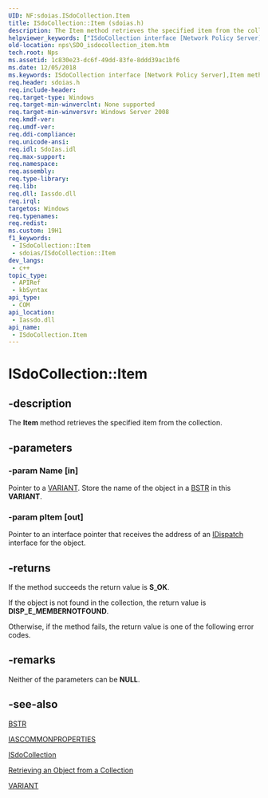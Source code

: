 ```yaml
---
UID: NF:sdoias.ISdoCollection.Item
title: ISdoCollection::Item (sdoias.h)
description: The Item method retrieves the specified item from the collection.
helpviewer_keywords: ["ISdoCollection interface [Network Policy Server]","Item method","ISdoCollection.Item","ISdoCollection::Item","Item","Item method [Network Policy Server]","Item method [Network Policy Server]","ISdoCollection interface","_sdo_isdocollection_item","nps.SDO_isdocollection_item","sdo.isdocollection_item","sdoias/ISdoCollection::Item"]
old-location: nps\SDO_isdocollection_item.htm
tech.root: Nps
ms.assetid: 1c830e23-dc6f-49dd-83fe-8ddd39ac1bf6
ms.date: 12/05/2018
ms.keywords: ISdoCollection interface [Network Policy Server],Item method, ISdoCollection.Item, ISdoCollection::Item, Item, Item method [Network Policy Server], Item method [Network Policy Server],ISdoCollection interface, _sdo_isdocollection_item, nps.SDO_isdocollection_item, sdo.isdocollection_item, sdoias/ISdoCollection::Item
req.header: sdoias.h
req.include-header: 
req.target-type: Windows
req.target-min-winverclnt: None supported
req.target-min-winversvr: Windows Server 2008
req.kmdf-ver: 
req.umdf-ver: 
req.ddi-compliance: 
req.unicode-ansi: 
req.idl: SdoIas.idl
req.max-support: 
req.namespace: 
req.assembly: 
req.type-library: 
req.lib: 
req.dll: Iassdo.dll
req.irql: 
targetos: Windows
req.typenames: 
req.redist: 
ms.custom: 19H1
f1_keywords:
 - ISdoCollection::Item
 - sdoias/ISdoCollection::Item
dev_langs:
 - c++
topic_type:
 - APIRef
 - kbSyntax
api_type:
 - COM
api_location:
 - Iassdo.dll
api_name:
 - ISdoCollection.Item
---
```


# ISdoCollection::Item


## -description

The 
<b>Item</b> method retrieves the specified item from the collection.

## -parameters

### -param Name [in]

Pointer to a 
<a href="/windows/desktop/api/oaidl/ns-oaidl-variant">VARIANT</a>. Store the name of the object in a 
<a href="/previous-versions/windows/desktop/automat/bstr">BSTR</a> in this <b>VARIANT</b>.

### -param pItem [out]

Pointer to an interface pointer that receives the address of an 
<a href="/previous-versions/windows/desktop/api/oaidl/nn-oaidl-idispatch">IDispatch</a> interface for the object.

## -returns

If the method succeeds the return value is <b>S_OK</b>.

If the object is not found in the collection, the return value is <b>DISP_E_MEMBERNOTFOUND</b>.

Otherwise, if the method fails, the return value is one of the following error codes.

## -remarks

Neither of the parameters can be <b>NULL</b>.

## -see-also

<a href="/previous-versions/windows/desktop/automat/bstr">BSTR</a>



<a href="/windows/desktop/api/sdoias/ne-sdoias-iascommonproperties">IASCOMMONPROPERTIES</a>



<a href="/windows/desktop/api/sdoias/nn-sdoias-isdocollection">ISdoCollection</a>



<a href="/windows/desktop/Nps/sdo-retrieving-an-object-from-a-collection">Retrieving an Object from a Collection</a>



<a href="/windows/desktop/api/oaidl/ns-oaidl-variant">VARIANT</a>